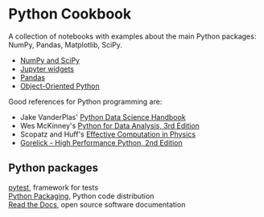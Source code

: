 Python Cookbook
===============
A collection of notebooks with examples about the main Python packages: NumPy, Pandas, Matplotlib, SciPy.

* [NumPy and SciPy](scipy-numpy-cheat-sheet.ipynb)
* [Jupyter widgets](jupyter_widgets.ipynb)
* [Pandas](intro_to_pandas.ipynb)
* [Object-Oriented Python](python_oop.ipynb)  

Good references for Python programming are:
* Jake VanderPlas' [Python Data Science Handbook](https://jakevdp.github.io/PythonDataScienceHandbook/)
* Wes McKinney's [Python for Data Analysis, 3rd Edition](https://wesmckinney.com/book/)
* Scopatz and Huff's [Effective Computation in Physics](https://www.amazon.com/Effective-Computation-Physics-Research-Python-ebook/dp/B010ORQ8DG)
* [Gorelick - High Performance Python, 2nd Edition](https://www.amazon.com/High-Performance-Python-Performant-Programming/dp/1492055026)  

## Python packages
[pytest](https://docs.pytest.org/en/stable/), framework for tests  
[Python Packaging](https://packaging.python.org/en/latest/), Python code distribution  
[Read the Docs](https://about.readthedocs.com/), open source software documentation  
